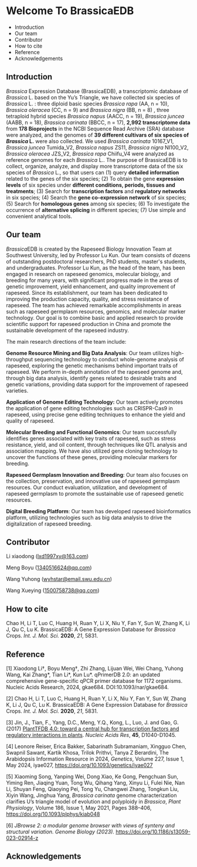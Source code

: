 # Welcome To BrassicaEDB

* Introduction
* Our team
* Contributor
* How to cite
* Reference
* Acknowledgements

## Introduction

*Brassica* Expression Database (BrassicaEDB), a transcriptomic database of *Brassica* L. based on the Yu’s Triangle, we have collected six species of *Brassica* L. : three diploid basic species  *Brassica rapa* (AA, n = 10), *Brassica oleracea* (CC, n = 9) and *Brassica nigra* (BB, n = 8) , three tetraploid hybrid species *Brassica napus* (AACC, n = 19), *Brassica juncea* (AABB, n = 18), *Brassica carinata* (BBCC, n = 17), **2,992 transcriptome data** from **178 Bioprojects** in the NCBI Sequence Read Archive (SRA) database were analyzed, and the genomes of **39 different cultivars of six species of *Brassica* L.** were also collected. We used *Brassica carinata* 10167_V1, *Brassica juncea* Tumida_V2, *Brassica napus* ZS11, *Brassica nigra* NI100_V2, *Brassica oleracea* JZS_V2, *Brassica rapa* Chiifu_V4 were analyzed as reference genomes for each *Brassica* L.. The purpose of BrassicaEDB is to collect, organize, analyze, and display more transcriptome data of the six species of *Brassica* L., so that users can (1) query **detailed information** related to the genes of the six species; (2) To obtain the gene **expression levels** of six species under **different conditions, periods, tissues and treatments**; (3) Search for **transcription factors** and **regulatory networks** in six species; (4) Search the **gene co-expression network** of six species; (5) Search for **homologous genes** among six species; (6) To investigate the occurrence of **alternative splicing** in different species; (7) Use simple and convenient analytical tools.

## Our team

*Brassica*EDB is created by the Rapeseed Biology Innovation Team at Southwest University, led by Professor Lu Kun. Our team consists of dozens of outstanding postdoctoral researchers, PhD students, master's students, and undergraduates. Professor Lu Kun, as the head of the team, has been engaged in research on rapeseed genomics, molecular biology, and breeding for many years, with significant progress made in the areas of genetic improvement, yield enhancement, and quality improvement of rapeseed. Since its establishment, our team has been dedicated to improving the production capacity, quality, and stress resistance of rapeseed. The team has achieved remarkable accomplishments in areas such as rapeseed germplasm resources, genomics, and molecular marker technology. Our goal is to combine basic and applied research to provide scientific support for rapeseed production in China and promote the sustainable development of the rapeseed industry.

The main research directions of the team include:

**Genome Resource Mining and Big Data Analysis**: Our team utilizes high-throughput sequencing technology to conduct whole-genome analysis of rapeseed, exploring the genetic mechanisms behind important traits of rapeseed. We perform in-depth annotation of the rapeseed genome and, through big data analysis, identify genes related to desirable traits and genetic variations, providing data support for the improvement of rapeseed varieties.

**Application of Genome Editing Technology:** Our team actively promotes the application of gene editing technologies such as CRISPR-Cas9 in rapeseed, using precise gene editing techniques to enhance the yield and quality of rapeseed.

**Molecular Breeding and Functional Genomics**: Our team successfully identifies genes associated with key traits of rapeseed, such as stress resistance, yield, and oil content, through techniques like QTL analysis and association mapping. We have also utilized gene cloning technology to uncover the functions of these genes, providing molecular markers for breeding.

**Rapeseed Germplasm Innovation and Breeding**: Our team also focuses on the collection, preservation, and innovative use of rapeseed germplasm resources. Our conduct evaluation, utilization, and development of rapeseed germplasm to promote the sustainable use of rapeseed genetic resources.

**Digital Breeding Platform**: Our team has developed rapeseed bioinformatics platform, utilizing technologies such as big data analysis to drive the digitalization of rapeseed breeding.

## Contributor

Li xiaodong	(lxd1997xy@163.com)

Meng Boyu	(1340516624@qq.com)

Wang Yuhong	(wyhstar@email.swu.edu.cn)

Wang Xueying	(1500758738@qq.com)

## How to cite

Chao H, Li T, Luo C, Huang H, Ruan Y, Li X, Niu Y, Fan Y, Sun W, Zhang K, Li J, Qu C, Lu K. BrassicaEDB: A Gene Expression Database for *Brassica* Crops. *Int. J. Mol. Sci.* **2020**, *21*, 5831.



## Reference

[1] Xiaodong Li†, Boyu Meng†, Zhi Zhang, Lijuan Wei, Wei Chang, Yuhong Wang, Kai Zhang*, Tian Li*, Kun Lu*. qPrimerDB 2.0: an updated comprehensive gene-specific qPCR primer database for 1172 organisms. Nucleic Acids Research, 2024, gkae684. DOI:10.1093/nar/gkae684. 

[2] Chao H, Li T, Luo C, Huang H, Ruan Y, Li X, Niu Y, Fan Y, Sun W, Zhang K, Li J, Qu C, Lu K. BrassicaEDB: A Gene Expression Database for *Brassica* Crops. *Int. J. Mol. Sci.* **2020**, *21*, 5831.

[3] Jin, J., Tian, F., Yang, D.C., Meng, Y.Q., Kong, L., Luo, J. and Gao, G. (2017) [PlantTFDB 4.0: toward a central hub for transcription factors and regulatory interactions in plants](https://academic.oup.com/nar/article/45/D1/D1040/2290936). *Nucleic Acids Res*, **45**, D1040-D1045.

[4] Leonore Reiser, Erica Bakker, Sabarinath Subramaniam, Xingguo Chen, Swapnil Sawant, Kartik Khosa, Trilok Prithvi, Tanya Z Berardini, The Arabidopsis Information Resource in 2024, *Genetics*, Volume 227, Issue 1, May 2024, iyae027, https://doi.org/10.1093/genetics/iyae027

[5] Xiaoming Song, Yanping Wei, Dong Xiao, Ke Gong, Pengchuan Sun, Yiming Ren, Jiaqing Yuan, Tong Wu, Qihang Yang, Xinyu Li, Fulei Nie, Nan Li, Shuyan Feng, Qiaoying Pei, Tong Yu, Changwei Zhang, Tongkun Liu, Xiyin Wang, Jinghua Yang, *Brassica carinata* genome characterization clarifies U’s triangle model of evolution and polyploidy in *Brassica*, *Plant Physiology*, Volume 186, Issue 1, May 2021, Pages 388–406, https://doi.org/10.1093/plphys/kiab048

[6] *JBrowse 2: a modular genome browser with views of synteny and structural variation. Genome Biology (2023).* https://doi.org/10.1186/s13059-023-02914-z

## Acknowledgements

